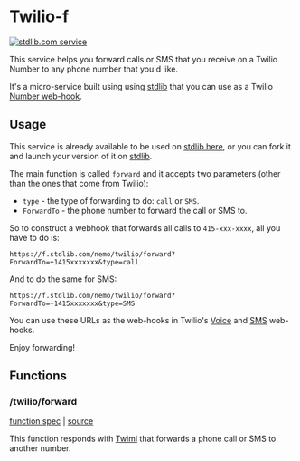 # Twilio-f
[![stdlib.com service](https://img.shields.io/badge/stdlib-0.1.4-green.svg?raw=true "stdlib.com service")](https://stdlib.com/services/nemo/twilio)

This service helps you forward calls or SMS that you receive on a Twilio Number to any phone number that you'd like.

It's a micro-service built using using [stdlib](https://stdlib.com) that you can use as a Twilio [Number web-hook](https://support.twilio.com/hc/en-us/articles/223179908-Setting-up-call-forwarding#devs).

## Usage

This service is already available to be used on [stdlib here](http://stdlib.com/services/nemo/twilio), or you can fork it and launch your version of it on [stdlib](https://stdlib.com).

The main function is called `forward` and it accepts two parameters (other than the ones that come from Twilio):

- `type` - the type of forwarding to do: `call` or `SMS`.
- `ForwardTo` - the phone number to forward the call or SMS to.

So to construct a webhook that forwards all calls to `415-xxx-xxxx`, all you have to do is:

```
https://f.stdlib.com/nemo/twilio/forward?ForwardTo=+1415xxxxxxx&type=call
```

And to do the same for SMS:

```
https://f.stdlib.com/nemo/twilio/forward?ForwardTo=+1415xxxxxxx&type=SMS
```

You can use these URLs as the web-hooks in Twilio's [Voice](https://support.twilio.com/hc/en-us/articles/223179908-Setting-up-call-forwarding#devs) and [SMS](https://support.twilio.com/hc/en-us/articles/223134287-Forwarding-SMS-messages-to-another-phone-number#dev) web-hooks.

Enjoy forwarding!

## Functions

### /twilio/forward
[function spec](https://github.com/nemo/twilio-f/blob/master/f/forward/function.json) | [source](https://github.com/nemo/twilio-f/blob/master/f/forward/index.js)

This function responds with [Twiml](https://www.twilio.com/docs/api/twiml) that forwards a phone call or SMS to another number.
